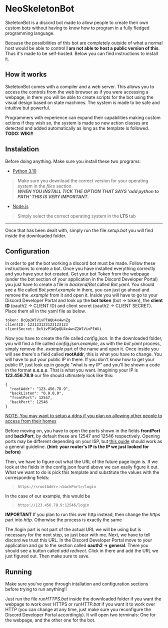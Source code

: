 # NeoSkeletonBot

SkeletonBot is a discord bot made to allow people to create their own custom bots without having to know how to program in a fully fledged programming language. 

Because the possibilities of this bot are completely outside of what a normal host would be able to control **I am not able to host a public version of this**. Thus it's made to be self-hosted. Below you can find instructions to install it.

## How it works

SkeletonBot comes with a compiler and a web server. This allows you to access the controls from the web browser as if you were accessing a webpage, in there you will be able to create scripts for the bot using the visual design based on state machines. The system is made to be safe and intuitive but powerful.

Programmers with experience can expand their capabilities making custom actions if they wish so, the system is made so new action classes are detected and added automatically as long as the template is followed.  
**TODO: WIKI!!**

## Instalation

Before doing anything. Make sure you install these two programs:

 - [Python 3.10](https://www.python.org/downloads/release/python-3104/)  
> Make sure you download the correct version for your operating system in the *files* section.  
> ***WHEN YOU INSTALL TICK THE OPTION THAT SAYS 'add python to PATH' THIS IS VERY IMPORTANT.***


 - [Node.js](https://nodejs.org/en/download/)  
> Simply select the correct operating system in the **LTS** tab  

---

Once that has been dealt with, simply run the file *setup.bat* you will find inside the downloaded folder.

## Configuration

In order to get the bot working a discord bot must be made. Follow these instructions to create a bot.
Once you have installed everything correctly and you have your bot created. Get your bot Token from the webpage (under the bot section of your application in the Discord Developer Portal) you just have to create a file in *backend/Bot* called *Bot.yaml*. You should see a file called *Bot.yaml.example* in there, you can just go ahead and remove the *.example* from it and open it. Inside you will have to go to your Discord Developer Portal and look up the **bot token** (bot -> token), the **client ID** (oauth2 -> CLIENT ID) and client secret (oauth2 -> CLIENT SECRET). Place them all in the yaml file as below.

```
token: BcQp2WlVivPlWQU4x4wnZg
clientID: 123123123123123123
clientSecret: BcVivPlWQpQU4x4wnZ2WlVivPlWVi
```

Now you have to create the file called *config.json*. In the downloaded folder, you will find a file called *config.json.example*, as with the *bot.yaml* process, simply remove the *.example* part of the name and open it. Once inside you will see there's a field called **rootAddr**, this is what you have to change.
You will have to put your public IP in there. If you don't know how to get your public IP, just look up in google "what is my IP" and you'll be shown a code in the format **x.x.x.x**. That is what you want.
Imagining your IP is **123.456.78.9** our file should ultimately look like this:

```
{
  "rootAddr": "123.456.78.9",
  "backListen": "0.0.0.0",
  "frontPort": 12547,
  "backPort": 12546
}
```

<ins>NOTE: You may want to setup a [ddns](https://www.noip.com) if you plan on allowing other people to access from their homes<ins>

Before moving on, you have to open the ports shown in the fields **frontPort** and **backPort**, by default these are 12547 and 12546 respectively. Opening ports may be different depending on your ISP, but [this guide](https://nordvpn.com/es/blog/open-ports-on-router/) should work as a general guideline. **(hint: your router's IP is the IP we just looked for before)**

Then, we have to figure out what the URL of the future page login is. If we look at the fields in the config.json found above we can easily figure it out.
What we want to do is pick this template and substitute the values with the corresponding fields:

> `https://<rootAddr>:<backPort>/login`

In the case of our example, this would be

> `https://123.456.78.9:12546/login`

**IMPORTANT** If you plan to run this over http instead, then change the *https* part into *http*. Otherwise the process is exactly the same

The /login part is not part of the actual URL we will be using but is necessary for the next step, so just bear with me.
Next, we have to tell discord we trust this URL. In the Discord Developer Portal move to your application and go to the section called **oauth2 -> general**. There you should see a button called *add redirect*. Click in there and add the URL we just figured out. Then make sure to save.

## Running

Make sure you've gone through intallation and configuration sections before trying to run anything!!

Just run the file *runHTTPS.bat* inside the downloaded folder if you want the webpage to work over HTTPS or *runHTTP.bat* if you want it to work over HTTP (you can change at any time, just make sure you reconfigure the Discord Developer Portal accordingly). It will open two terminals: One for the webpage, and the other one for the bot.
